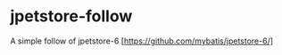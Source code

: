 jpetstore-follow
================

A simple follow of jpetstore-6 [https://github.com/mybatis/jpetstore-6/]
